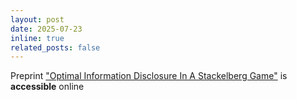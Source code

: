 ```yaml
---
layout: post
date: 2025-07-23
inline: true
related_posts: false
---
```


Preprint ["Optimal Information Disclosure In A Stackelberg Game"](https://papers.ssrn.com/sol3/papers.cfm?abstract_id=5340055) is **accessible** online

